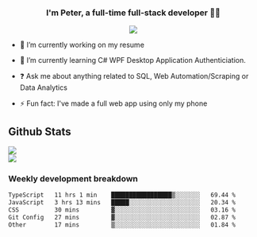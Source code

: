 
### <div align="center">I'm Peter, a full-time full-stack developer 👨‍💻</div>  
<div align="center">
<a href="https://ko-fi.com/theofficialpeter" target="_blank" style="display: inline-block;">
                <img
                    src="https://img.shields.io/badge/Donate-Ko--fi-F16061.svg?style=flat-square&logo=ko-fi" 
                    align="center"
                />
            </a> 
</div>  

- 🔭 I’m currently working on my resume  
  

- 🌱 I’m currently learning C# WPF Desktop Application Authenticiation.  
  

- ❓ Ask me about anything related to SQL, Web Automation/Scraping or Data Analytics  
  

- ⚡ Fun fact: I've made a full web app using only my phone  
  



## Github Stats  
![](https://github-readme-stats.vercel.app/api?username=TheOfficialPeter&theme=tokyonight&hide_border=true&include_all_commits=false&count_private=false)<br/>
![](https://github-readme-stats.vercel.app/api/top-langs/?username=TheOfficialPeter&theme=tokyonight&hide_border=true&include_all_commits=false&count_private=false&layout=compact)

<h3>Weekly development breakdown</h3>

<!--START_SECTION:waka-->

```txt
TypeScript   11 hrs 1 min    █████████████████▒░░░░░░░   69.44 %
JavaScript   3 hrs 13 mins   █████░░░░░░░░░░░░░░░░░░░░   20.34 %
CSS          30 mins         ▓░░░░░░░░░░░░░░░░░░░░░░░░   03.16 %
Git Config   27 mins         ▓░░░░░░░░░░░░░░░░░░░░░░░░   02.87 %
Other        17 mins         ▒░░░░░░░░░░░░░░░░░░░░░░░░   01.84 %
```

<!--END_SECTION:waka-->
